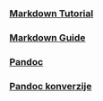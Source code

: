 ### [Markdown Tutorial](https://www.markdowntutorial.com/)
### [Markdown Guide](https://www.markdownguide.org/getting-started/)
### [Pandoc](https://pandoc.org/)
### [Pandoc konverzije](https://pandoc.org/demos.html)
